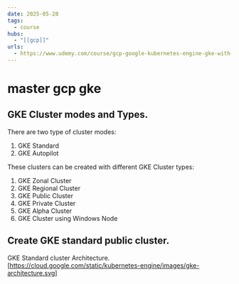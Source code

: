 ```yaml
---
date: 2025-05-28
tags:
  - course
hubs:
  - "[[gcp]]"
urls:
  - https://www.udemy.com/course/gcp-google-kubernetes-engine-gke-with-devops/
---
```


# master gcp gke

## GKE Cluster modes and Types.

There are two type of cluster modes:

1. GKE Standard
2. GKE Autopilot

These clusters can be created with different GKE Cluster types:

1. GKE Zonal Cluster
2. GKE Regional Cluster
3. GKE Public Cluster
4. GKE Private Cluster
5. GKE Alpha Cluster
6. GKE Cluster using Windows Node

## Create GKE standard public cluster.

GKE Standard cluster Architecture.
[https://cloud.google.com/static/kubernetes-engine/images/gke-architecture.svg]
